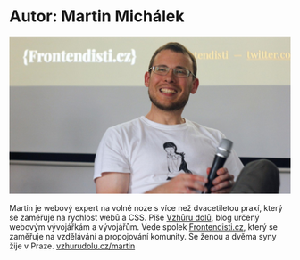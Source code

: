 # Autor: Martin Michálek

![Martin Michálek](../dist/images/original/autor.jpg)

Martin je webový expert na volné noze s více než dvacetiletou praxí, který se zaměřuje na rychlost webů a CSS. Píše [Vzhůru dolů](https://www.vzhurudolu.cz/), blog určený webovým vývojářkám a vývojářům. Vede spolek [Frontendisti.cz](https://frontendisti.cz/), který se zaměřuje na vzdělávání a propojování komunity. Se ženou a dvěma syny žije v Praze.
[vzhurudolu.cz/martin](https://www.vzhurudolu.cz/martin)
